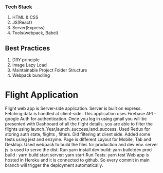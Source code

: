 
### Tech Stack
1.  HTML  & CSS
2.  JS(React)
3. Server(Express)
4. Tools(webpack,  Babel)

## Best Practices

1.  DRY principle
2.  Image Lazy Load
3.  Maintainable Project Folder Structure
4.  Webpack bundling

# Flight Application

Flight web app is Server-side application. Server is built on express.
Fetching data is handled at client-side.
This application uses Firebase API - google Auth for authentication.
Once you log in using gmail you will be presented with Dashboard of all the filght details.
you are able to filter the flights using launch_Year,launch_success,land_success.
Used Redux for storing auth state, flights , filters.
Did filtering at client side.
Added some tests using jest and enzyme.
Page is different Layout for Mobile, Tab and Desktop.
Used webpack to build the files for production and dev env.
server js is used to serve the dist.
Run yarn install
dev build: yarn build:dev
prod build : yarn build
start server: yarn start
Run Tests: yarn test
Web app is hosted in Heroku and it  is connected to github. So every commit in main branch will trigger the deployment automatically.





